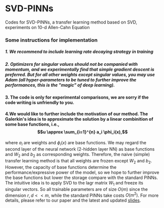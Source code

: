 # SVD-PINNs
Codes for SVD-PINNs, a transfer learning method based on SVD, experiments on 10-d Allen-Cahn Equation


### Some instructions for implementation

##### 1. We recommend to include learning rate decaying strategy in training

##### 2. Optimizers for singular values should not be companied with momentum, and we experimentally find that simple gradient descent is preferred. But for all other weights except singular values, you may use Adam (all hyper-parameters to be tuned to further improve the performances, this is the "magic" of deep learning).

#### 3. The code is only for experimental comparisons, we are sorry if the code writing is unfriendly to you.

#### 4.We would like to further include the motivation of our method. The Galerkin's idea is to approximate the solution by a linear combinition of some base functions, i.e., $$u \approx \sum_{i=1}^{n} a_i \phi_i(x),$$
where $a_i$ are weights and $\phi_{i}(x)$ are base functions. We may regard the second layer of the neural network (2-hidden layer NN) as base functions and  $W_2$ and $b_2$ as corresponding weights. Therefore, the naive (simple) transfer learning method is that all weights are frozen except $W_2$ and $b_2$. However, the capacity of base functions determine the performance/expressive power of the model, so we hope to further improve the base functions but lower the storage compare with the standard PINNs. The intuitive idea is to apply SVD to the lagr matrix $W_1$ and freeze its singular vectors. So all trainable parameters are of size $O(m)$ since the dimension $r, d << m$, while the standard PINNs take costs $O(m^2)$. For more details, please refer to our paper and the latest and updated <a href="https://github.com/yihang-gao/SVD-PINNs/blob/main/slides_SVD_PINNS.pdf">slides</a>.
